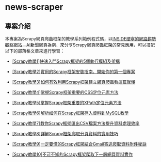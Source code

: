 # news-scraper #

## 專案介紹 ##

本專案為Scrapy網頁爬蟲框架的教學系列範例程式碼，以[INSIDE硬塞的網路趨勢觀察網站－AI新聞](https://www.inside.com.tw/tag/ai)網頁為例，來分享Scrapy網頁爬蟲框架的常見應用，可以搭配以下的部落格文章來進行學習：

* [[Scrapy教學1]快速入門Scrapy框架的5個執行模組及架構](https://www.learncodewithmike.com/2020/12/python-scrapy-architecture.html)

* [[Scrapy教學2]實用的Scrapy框架安裝指南，開始你的第一個專案](https://www.learncodewithmike.com/2020/12/scrapy-installation.html)

* [[Scrapy教學3]如何有效利用Scrapy框架建立網頁爬蟲看這篇就懂](https://www.learncodewithmike.com/2021/01/scrapy-create-spider.html)

* [[Scrapy教學4]掌握Scrapy框架重要的CSS定位元素方法](https://www.learncodewithmike.com/2021/01/scrapy-css-selectors.html)

* [[Scrapy教學5]掌握Scrapy框架重要的XPath定位元素方法](https://www.learncodewithmike.com/2021/01/scrapy-xpath-selectors.html)

* [[Scrapy教學6]解析如何在Scrapy框架存入資料到MySQL教學](https://www.learncodewithmike.com/2021/01/writing-data-to-mysql-in-scrapy.html)

* [[Scrapy教學7]教你Scrapy框架匯出CSV檔案方法提升資料處理效率](https://www.learncodewithmike.com/2021/01/scrapy-export-csv-files.html)

* [[Scrapy教學8]詳解Scrapy框架爬取分頁資料的實用技巧](https://www.learncodewithmike.com/2021/02/scraping-multiple-pages-with-scrapy.html)

* [[Scrapy教學9]一定要懂的Scrapy框架結合Gmail寄送爬取資料附件秘訣](https://www.learncodewithmike.com/2021/02/scrapy-sending-gmail.html)

* [[Scrapy教學10]不可不知的Scrapy框架爬取下一層網頁資料實作](https://www.learncodewithmike.com/2021/02/scrapy-follow-links-and-collect-data.html)



